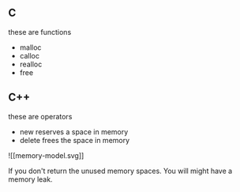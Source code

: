 ## C
these are functions
* malloc
* calloc
* realloc
* free

## C++
these are operators
* new
reserves a space in memory
* delete
frees the space in memory
 
![[memory-model.svg]]

If you don't return the unused memory spaces. You will might have a memory leak.
